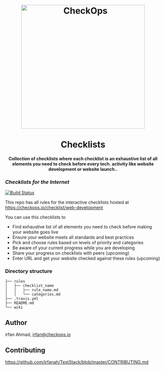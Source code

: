 <h1 align="center">
<br>
  <img src="https://ph-files.imgix.net/f32d11a9-000d-44b7-9710-29123459db12" alt="CheckOps" width="400">
  <br>
    <br>
   Checklists
  <br>
</h1>

<h4 align="center">Collection of checklists where each checklist is an exhaustive list of all elements you need to check before every tech. activity like website development or website launch..</h4>



### _Checklists for the Internet_

[![Build Status](https://travis-ci.org/notimewaste/checklists.svg?branch=demo)](https://travis-ci.org/notimewaste/teststack)

This repo has all rules for the interactive checklists hosted at https://checkops.io/checklist/web-development

You can use this checklists to  

* Find exhaustive list of all elements you need to check before making your website goes live
* Ensure your website meets all standards and best practices
* Pick and choose rules based on levels of priority and categories  
* Be aware of your current progress while you are developing
* Share your progress on checklists with peers (upcoming)
* Enter URL and get your website checked against these rules (upcoming)


### Directory structure

```
├── rules
│   ├── checklist_name
│   │   ├── rule_name.md
│   │   └── categories.md
├── .travis.yml
├── README.md
└── wiki
```

## Author
irfan Ahmad, irfan@checkops.io

## Contributing
https://github.com/irfanah/TestStack/blob/master/CONTRIBUTING.md
